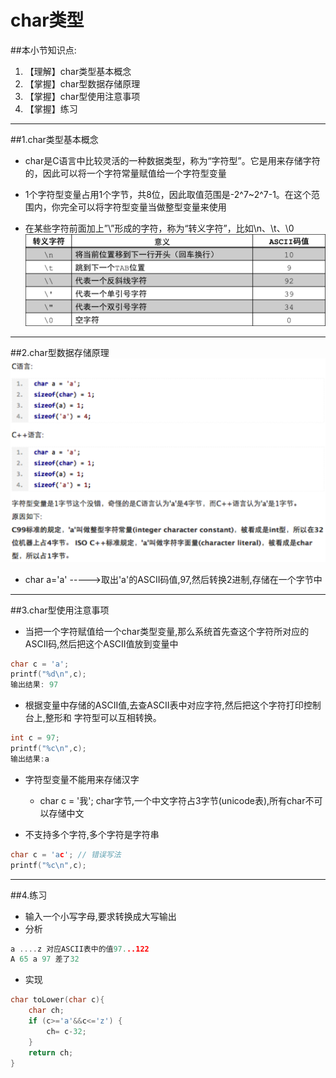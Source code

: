 # char类型
##本小节知识点:
1. 【理解】char类型基本概念
2. 【掌握】char型数据存储原理
3. 【掌握】char型使用注意事项
4. 【掌握】练习
---


##1.char类型基本概念
- char是C语言中比较灵活的一种数据类型，称为“字符型”。它是用来存储字符的，因此可以将一个字符常量赋值给一个字符型变量

- 1个字符型变量占用1个字节，共8位，因此取值范围是-2^7~2^7-1。在这个范围内，你完全可以将字符型变量当做整型变量来使用

- 在某些字符前面加上”\”形成的字符，称为“转义字符”，比如\n、\t、\0
![](./images/zyzf.png)

---

##2.char型数据存储原理
![](./images/Snip20150517_2.png)

- char a='a' ----->取出'a'的ASCII码值,97,然后转换2进制,存储在一个字节中
---

##3.char型使用注意事项
- 当把一个字符赋值给一个char类型变量,那么系统首先查这个字符所对应的ASCII码,然后把这个ASCII值放到变量中

```c
char c = 'a';
printf("%d\n",c);
输出结果: 97
```

- 根据变量中存储的ASCII值,去查ASCII表中对应字符,然后把这个字符打印控制台上,整形和 字符型可以互相转换。

```c
int c = 97;
printf("%c\n",c);
输出结果:a
```

- 字符型变量不能用来存储汉字
    + char c = '我'; char字节,一个中文字符占3字节(unicode表),所有char不可以存储中文

- 不支持多个字符,多个字符是字符串

```c
char c = 'ac'; // 错误写法
printf("%c\n",c);
```
---

##4.练习
- 输入一个小写字母,要求转换成大写输出
- 分析

```c
a ....z 对应ASCII表中的值97...122
A 65 a 97 差了32
```

- 实现

```c
char toLower(char c){
    char ch;
    if (c>='a'&&c<='z') {
        ch= c-32;
    }
    return ch;
}
```


